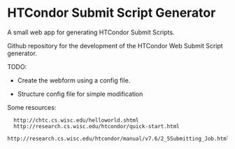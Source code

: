 # HTCondor Submit Script Generator
A small web app for generating HTCondor Submit Scripts.

Github repository for the development of the HTCondor Web Submit Script generator.

TODO:

  * Create the webform using a config file.

  * Structure config file for simple modification
  


Some resources:

      http://chtc.cs.wisc.edu/helloworld.shtml
      http://research.cs.wisc.edu/htcondor/quick-start.html
      http://research.cs.wisc.edu/htcondor/manual/v7.6/2_5Submitting_Job.html
